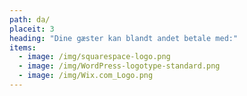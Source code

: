 ```yaml
---
path: da/
placeit: 3
heading: "Dine gæster kan blandt andet betale med:"
items:
  - image: /img/squarespace-logo.png
  - image: /img/WordPress-logotype-standard.png
  - image: /img/Wix.com_Logo.png
---
```

